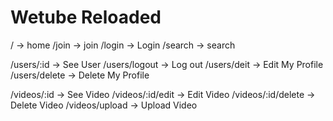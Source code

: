 # Wetube Reloaded

/ -> home
/join -> join
/login -> Login
/search -> search

/users/:id -> See User
/users/logout -> Log out
/users/deit -> Edit My Profile
/users/delete -> Delete My Profile

/videos/:id -> See Video
/videos/:id/edit -> Edit Video
/videos/:id/delete -> Delete Video
/videos/upload -> Upload Video

<!-- /videos/comments -> Comment on a video
/videos/comments/delete -> Delete A comment of a video -->
